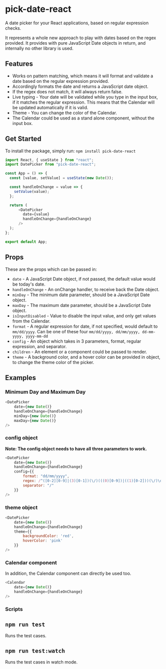 # pick-date-react

A date picker for your React applications, based on regular expression checks.

It represents a whole new approach to play with dates based on the regex provided. It provides with pure JavaScript Date objects in return, and internally no other library is used.

## Features

- Works on pattern matching, which means it will format and validate a date based on the regular expression provided.
- Accordingly formats the date and returns a JavaScript date object.
- If the regex does not match, it will always return false. 
- Live typing - Your date will be validated while you type in the input box, if it matches the regular expression. This means that the Calendar will be updated automatically if it is valid. 
- Theme - You can change the color of the Calendar. 
- The Calendar could be used as a stand alone component, without the input box. 

## Get Started

To install the package, simply run:
```npm install pick-date-react```

```js
import React, { useState } from "react";
import DatePicker from "pick-date-react";

const App = () => {
  const [value, setValue] = useState(new Date());

  const handleOnChange = value => {
    setValue(value);
  };

  return (
      <DatePicker
        date={value}
        handleOnChange={handleOnChange}
      />
  );
};

export default App;
```

## Props

These are the props which can be passed in:

- `date` - A JavaScript Date object, if not passed, the default value would be today's date. 
- `handleOnChange` - An onChange handler, to receive back the Date object.
- `minDay` - The minimum date parameter, should be a JavaScript Date object.
- `maxDay` - The maximum date parameter, should be a JavaScript Date object.
- `isInputDisabled` - Value to disable the input value, and only get values from the Calendar.
- `format` - A regular expression for date, if not specified, would default to `mm/dd/yyyy`. Can be one of these four `mm/dd/yyyy, dd/mm/yyyy, dd-mm-yyyy, yyyy-mm-dd`
- `config` - An object which takes in 3 parameters, format, regular expression, and separator.
- `children` - An element or a component could be passed to render. 
-  `theme` - A background color, and a hover color can be provided in object, to change the theme color of the picker.

## Examples

### Minimum Day and Maximum Day

```js
<DatePicker
    date={new Date()}
    handleOnChange={handleOnChange}
    minDay={new Date()}
    maxDay={new Date()}
/>
```

### config object
**Note: The config object needs to have all three parameters to work.**

```js
<DatePicker
    date={new Date()}
    handleOnChange={handleOnChange}
    config={{
        format: "dd/mm/yyyy",
        regex: /^([0-2][0-9]|(3)[0-1])(\/)(((0)[0-9])|((1)[0-2]))(\/)\d{4}$/,
        separator: "/"
    }}
/>
```

### theme object

```js
<DatePicker
    date={new Date()}
    handleOnChange={handleOnChange}
    theme={{
        backgroundColor: 'red',
        hoverColor: 'pink'
    }}
/>
```

### Calendar component
In addition, the Calendar component can directly be used too. 

```js
<Calendar
    date={new Date()}
    handleOnChange={handleOnChange}
/>
```

### Scripts

## `npm run test`
Runs the test cases.

## `npm run test:watch`
Runs the test cases in watch mode.